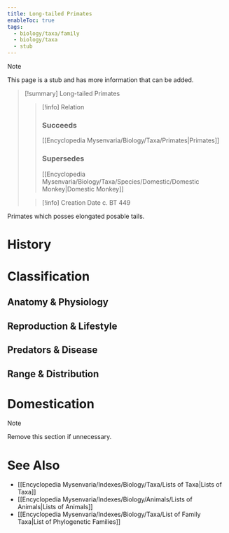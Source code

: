 ```yaml
---
title: Long-tailed Primates
enableToc: true
tags:
  - biology/taxa/family
  - biology/taxa
  - stub
---
```


> [!note]
> This page is a stub and has more information that can be added.

> [!summary] Long-tailed Primates
> > [!info] Relation
> > ### Succeeds
> > [[Encyclopedia Mysenvaria/Biology/Taxa/Primates|Primates]]
> > ### Supersedes
> > [[Encyclopedia Mysenvaria/Biology/Taxa/Species/Domestic/Domestic Monkey|Domestic Monkey]]
>
> > [!info] Creation Date
> > c. BT 449

Primates which posses elongated posable tails.
# History

# Classification
## Anatomy & Physiology

## Reproduction & Lifestyle

## Predators & Disease

## Range & Distribution

# Domestication

> [!note]
> Remove this section if unnecessary.
# See Also
- [[Encyclopedia Mysenvaria/Indexes/Biology/Taxa/Lists of Taxa|Lists of Taxa]]
- [[Encyclopedia Mysenvaria/Indexes/Biology/Animals/Lists of Animals|Lists of Animals]]
- [[Encyclopedia Mysenvaria/Indexes/Biology/Taxa/List of Family Taxa|List of Phylogenetic Families]]